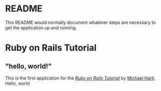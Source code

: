 # README

This README would normally document whatever steps are necessary to get the
application up and running.

#  Ruby on Rails Tutorial
## "hello, world!"

This is the first application for the
[*Ruby on Rails Tutorial*](https://railstutorial.jp/)
by [Michael Hartl](https://www.michaelhartl.com/). Hello, world
